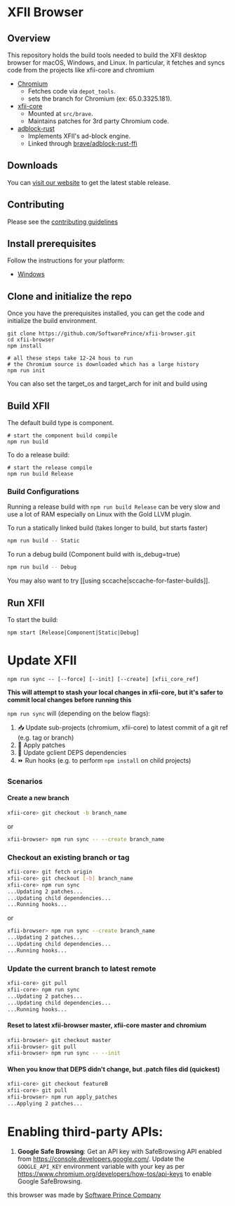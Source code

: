 # XFII Browser

## Overview

This repository holds the build tools needed to build the XFII desktop browser for macOS, Windows, and Linux. In particular, it fetches and syncs code from the projects like xfii-core and chromium

- [Chromium](https://chromium.googlesource.com/chromium/src.git)
  - Fetches code via `depot_tools`.
  - sets the branch for Chromium (ex: 65.0.3325.181).
- [xfii-core](https://github.com/SoftwarePrince/xfii-core)
  - Mounted at `src/brave`.
  - Maintains patches for 3rd party Chromium code.
- [adblock-rust](https://github.com/brave/adblock-rust)
  - Implements XFII's ad-block engine.
  - Linked through [brave/adblock-rust-ffi](https://github.com/brave/adblock-rust-ffi)

## Downloads

You can [visit our website](https://www.xfiitech.com/) to get the latest stable release.

## Contributing

Please see the [contributing guidelines](./CONTRIBUTING.md)

## Install prerequisites

Follow the instructions for your platform:

- [Windows](https://github.com/brave/brave-browser/wiki/Windows-Development-Environment)

## Clone and initialize the repo

Once you have the prerequisites installed, you can get the code and initialize the build environment.

```
git clone https://github.com/SoftwarePrince/xfii-browser.git
cd xfii-browser
npm install

# all these steps take 12-24 hous to run
# the Chromium source is downloaded which has a large history
npm run init
```

You can also set the target_os and target_arch for init and build using

## Build XFII

The default build type is component.

```
# start the component build compile
npm run build
```

To do a release build:

```
# start the release compile
npm run build Release
```

### Build Configurations

Running a release build with `npm run build Release` can be very slow and use a lot of RAM especially on Linux with the Gold LLVM plugin.

To run a statically linked build (takes longer to build, but starts faster)

```bash
npm run build -- Static
```

To run a debug build (Component build with is_debug=true)

```bash
npm run build -- Debug
```

You may also want to try [[using sccache|sccache-for-faster-builds]].

## Run XFII

To start the build:

`npm start [Release|Component|Static|Debug]`

# Update XFII

`npm run sync -- [--force] [--init] [--create] [xfii_core_ref]`

**This will attempt to stash your local changes in xfii-core, but it's safer to commit local changes before running this**

`npm run sync` will (depending on the below flags):

1. 📥 Update sub-projects (chromium, xfii-core) to latest commit of a git ref (e.g. tag or branch)
2. 🤕 Apply patches
3. 🔄 Update gclient DEPS dependencies
4. ⏩ Run hooks (e.g. to perform `npm install` on child projects)

### Scenarios

#### Create a new branch

```bash
xfii-core> git checkout -b branch_name
```

or

```bash
xfii-browser> npm run sync -- --create branch_name
```

### Checkout an existing branch or tag

```bash
xfii-core> git fetch origin
xfii-core> git checkout [-b] branch_name
xfii-core> npm run sync
...Updating 2 patches...
...Updating child dependencies...
...Running hooks...
```

or

```bash
xfii-browser> npm run sync --create branch_name
...Updating 2 patches...
...Updating child dependencies...
...Running hooks...
```

### Update the current branch to latest remote

```bash
xfii-core> git pull
xfii-core> npm run sync
...Updating 2 patches...
...Updating child dependencies...
...Running hooks...
```

#### Reset to latest xfii-browser master, xfii-core master and chromium

```bash
xfii-browser> git checkout master
xfii-browser> git pull
xfii-browser> npm run sync -- --init
```

#### When you know that DEPS didn't change, but .patch files did (quickest)

```bash
xfii-core> git checkout featureB
xfii-core> git pull
xfii-browser> npm run apply_patches
...Applying 2 patches...
```

# Enabling third-party APIs:

1. **Google Safe Browsing**: Get an API key with SafeBrowsing API enabled from https://console.developers.google.com/. Update the `GOOGLE_API_KEY` environment variable with your key as per https://www.chromium.org/developers/how-tos/api-keys to enable Google SafeBrowsing.


this browser was made by [Software Prince Company](https://SoftwarePrince.com)
